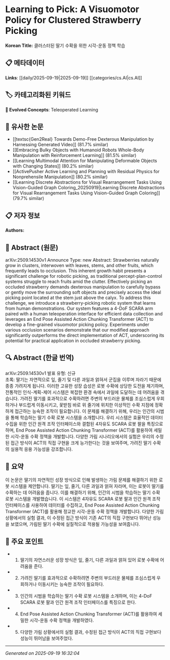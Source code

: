 
# Learning to Pick: A Visuomotor Policy for Clustered Strawberry Picking

**Korean Title:** 클러스터된 딸기 수확을 위한 시각-운동 정책 학습

## 📋 메타데이터

**Links**: [[daily/2025-09-19|2025-09-19]] [[categories/cs.AI|cs.AI]]

## 🏷️ 카테고리화된 키워드
**🚀 Evolved Concepts**: Teleoperated Learning

## 🔗 유사한 논문
- [[textsc{Gen2Real} Towards Demo-Free Dexterous Manipulation by Harnessing Generated Video]] (81.7% similar)
- [[Embracing Bulky Objects with Humanoid Robots Whole-Body Manipulation with Reinforcement Learning]] (81.5% similar)
- [[Learning Multimodal Attention for Manipulating Deformable Objects with Changing States]] (80.2% similar)
- [[ActivePusher Active Learning and Planning with Residual Physics for Nonprehensile Manipulation]] (80.2% similar)
- [[Learning Discrete Abstractions for Visual Rearrangement Tasks Using Vision-Guided Graph Coloring_20250919|Learning Discrete Abstractions for Visual Rearrangement Tasks Using Vision-Guided Graph Coloring]] (79.7% similar)

## 📋 저자 정보

**Authors:** 

## 📄 Abstract (원문)

arXiv:2509.14530v1 Announce Type: new 
Abstract: Strawberries naturally grow in clusters, interwoven with leaves, stems, and other fruits, which frequently leads to occlusion. This inherent growth habit presents a significant challenge for robotic picking, as traditional percept-plan-control systems struggle to reach fruits amid the clutter. Effectively picking an occluded strawberry demands dexterous manipulation to carefully bypass or gently move the surrounding soft objects and precisely access the ideal picking point located at the stem just above the calyx. To address this challenge, we introduce a strawberry-picking robotic system that learns from human demonstrations. Our system features a 4-DoF SCARA arm paired with a human teleoperation interface for efficient data collection and leverages an End Pose Assisted Action Chunking Transformer (ACT) to develop a fine-grained visuomotor picking policy. Experiments under various occlusion scenarios demonstrate that our modified approach significantly outperforms the direct implementation of ACT, underscoring its potential for practical application in occluded strawberry picking.

## 🔍 Abstract (한글 번역)

arXiv:2509.14530v1 발표 유형: 신규  
초록: 딸기는 자연적으로 잎, 줄기 및 다른 과일과 얽혀서 군집을 이루며 자라기 때문에 종종 가려지게 됩니다. 이러한 고유한 성장 습성은 로봇 수확에 상당한 도전을 제기하며, 전통적인 인식-계획-제어 시스템은 복잡한 환경 속에서 과일에 도달하는 데 어려움을 겪습니다. 가려진 딸기를 효과적으로 수확하려면 주변의 부드러운 물체를 조심스럽게 우회하거나 부드럽게 이동시키고, 꽃받침 바로 위 줄기에 위치한 이상적인 수확 지점에 정확하게 접근하는 능숙한 조작이 필요합니다. 이 문제를 해결하기 위해, 우리는 인간의 시범을 통해 학습하는 딸기 수확 로봇 시스템을 소개합니다. 우리 시스템은 효율적인 데이터 수집을 위한 인간 원격 조작 인터페이스와 결합된 4자유도 SCARA 로봇 팔을 특징으로 하며, End Pose Assisted Action Chunking Transformer (ACT)를 활용하여 세밀한 시각-운동 수확 정책을 개발합니다. 다양한 가림 시나리오에서의 실험은 우리의 수정된 접근 방식이 ACT의 직접 구현을 크게 능가한다는 것을 보여주며, 가려진 딸기 수확의 실용적 응용 가능성을 강조합니다.

## 📝 요약

이 논문은 딸기의 자연적인 성장 방식으로 인해 발생하는 가림 문제를 해결하기 위한 로봇 시스템을 제안합니다. 딸기는 잎, 줄기, 다른 과일과 얽혀 자라며, 이는 로봇이 딸기를 수확하는 데 어려움을 줍니다. 이를 해결하기 위해, 인간의 시범을 학습하는 딸기 수확 로봇 시스템을 개발했습니다. 이 시스템은 4자유도 SCARA 로봇 팔과 인간 원격 조작 인터페이스를 사용하여 데이터를 수집하고, End Pose Assisted Action Chunking Transformer (ACT)를 활용해 정교한 시각-운동 수확 정책을 개발합니다. 다양한 가림 상황에서의 실험 결과, 이 수정된 접근 방식이 기존 ACT의 직접 구현보다 뛰어난 성능을 보였으며, 가림된 딸기 수확에 실질적으로 적용될 가능성을 보여줍니다.

## 🎯 주요 포인트

- 1. 딸기의 자연스러운 성장 방식은 잎, 줄기, 다른 과일과 얽혀 있어 로봇 수확에 어려움을 준다.

- 2. 가려진 딸기를 효과적으로 수확하려면 주변의 부드러운 물체를 조심스럽게 우회하거나 이동시키는 능숙한 조작이 필요하다.

- 3. 인간의 시범을 학습하는 딸기 수확 로봇 시스템을 소개하며, 이는 4-DoF SCARA 로봇 팔과 인간 원격 조작 인터페이스를 특징으로 한다.

- 4. End Pose Assisted Action Chunking Transformer (ACT)를 활용하여 세밀한 시각-운동 수확 정책을 개발하였다.

- 5. 다양한 가림 상황에서의 실험 결과, 수정된 접근 방식이 ACT의 직접 구현보다 성능이 뛰어남을 보여주었다.

---

*Generated on 2025-09-19 16:32:04*